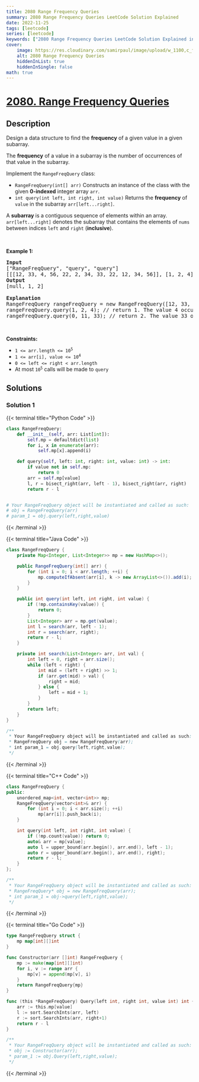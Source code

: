 ```yaml
---
title: 2080 Range Frequency Queries
summary: 2080 Range Frequency Queries LeetCode Solution Explained
date: 2022-11-25
tags: [leetcode]
series: [leetcode]
keywords: ["2080 Range Frequency Queries LeetCode Solution Explained in all languages", "2080 Range Frequency Queries", "LeetCode", "leetcode solution in Python3 C++ Java Go PHP Ruby Swift TypeScript Rust C# JavaScript C", "GeeksforGeeks", "InterviewBit", "Coding Ninjas", "HackerRank", "HackerEarth", "CodeChef", "TopCoder", "AlgoExpert", "freeCodeCamp", "Codeforces", "GitHub", "AtCoder", "Samir Paul"]
cover:
    image: https://res.cloudinary.com/samirpaul/image/upload/w_1100,c_fit,co_rgb:FFFFFF,l_text:Arial_75_bold:2080 Range Frequency Queries - Solution Explained/problem-solving.webp
    alt: 2080 Range Frequency Queries
    hiddenInList: true
    hiddenInSingle: false
math: true
---
```



# [2080. Range Frequency Queries](https://leetcode.com/problems/range-frequency-queries)


## Description

<p>Design a data structure to find the <strong>frequency</strong> of a given value in a given subarray.</p>

<p>The <strong>frequency</strong> of a value in a subarray is the number of occurrences of that value in the subarray.</p>

<p>Implement the <code>RangeFreqQuery</code> class:</p>

<ul>
	<li><code>RangeFreqQuery(int[] arr)</code> Constructs an instance of the class with the given <strong>0-indexed</strong> integer array <code>arr</code>.</li>
	<li><code>int query(int left, int right, int value)</code> Returns the <strong>frequency</strong> of <code>value</code> in the subarray <code>arr[left...right]</code>.</li>
</ul>

<p>A <strong>subarray</strong> is a contiguous sequence of elements within an array. <code>arr[left...right]</code> denotes the subarray that contains the elements of <code>nums</code> between indices <code>left</code> and <code>right</code> (<strong>inclusive</strong>).</p>

<p>&nbsp;</p>
<p><strong class="example">Example 1:</strong></p>

<pre>
<strong>Input</strong>
[&quot;RangeFreqQuery&quot;, &quot;query&quot;, &quot;query&quot;]
[[[12, 33, 4, 56, 22, 2, 34, 33, 22, 12, 34, 56]], [1, 2, 4], [0, 11, 33]]
<strong>Output</strong>
[null, 1, 2]

<strong>Explanation</strong>
RangeFreqQuery rangeFreqQuery = new RangeFreqQuery([12, 33, 4, 56, 22, 2, 34, 33, 22, 12, 34, 56]);
rangeFreqQuery.query(1, 2, 4); // return 1. The value 4 occurs 1 time in the subarray [33, 4]
rangeFreqQuery.query(0, 11, 33); // return 2. The value 33 occurs 2 times in the whole array.
</pre>

<p>&nbsp;</p>
<p><strong>Constraints:</strong></p>

<ul>
	<li><code>1 &lt;= arr.length &lt;= 10<sup>5</sup></code></li>
	<li><code>1 &lt;= arr[i], value &lt;= 10<sup>4</sup></code></li>
	<li><code>0 &lt;= left &lt;= right &lt; arr.length</code></li>
	<li>At most <code>10<sup>5</sup></code> calls will be made to <code>query</code></li>
</ul>

## Solutions

### Solution 1

<!-- tabs:start -->

{{< terminal title="Python Code" >}}
```python
class RangeFreqQuery:
    def __init__(self, arr: List[int]):
        self.mp = defaultdict(list)
        for i, x in enumerate(arr):
            self.mp[x].append(i)

    def query(self, left: int, right: int, value: int) -> int:
        if value not in self.mp:
            return 0
        arr = self.mp[value]
        l, r = bisect_right(arr, left - 1), bisect_right(arr, right)
        return r - l


# Your RangeFreqQuery object will be instantiated and called as such:
# obj = RangeFreqQuery(arr)
# param_1 = obj.query(left,right,value)
```
{{< /terminal >}}

{{< terminal title="Java Code" >}}
```java
class RangeFreqQuery {
    private Map<Integer, List<Integer>> mp = new HashMap<>();

    public RangeFreqQuery(int[] arr) {
        for (int i = 0; i < arr.length; ++i) {
            mp.computeIfAbsent(arr[i], k -> new ArrayList<>()).add(i);
        }
    }

    public int query(int left, int right, int value) {
        if (!mp.containsKey(value)) {
            return 0;
        }
        List<Integer> arr = mp.get(value);
        int l = search(arr, left - 1);
        int r = search(arr, right);
        return r - l;
    }

    private int search(List<Integer> arr, int val) {
        int left = 0, right = arr.size();
        while (left < right) {
            int mid = (left + right) >> 1;
            if (arr.get(mid) > val) {
                right = mid;
            } else {
                left = mid + 1;
            }
        }
        return left;
    }
}

/**
 * Your RangeFreqQuery object will be instantiated and called as such:
 * RangeFreqQuery obj = new RangeFreqQuery(arr);
 * int param_1 = obj.query(left,right,value);
 */
```
{{< /terminal >}}

{{< terminal title="C++ Code" >}}
```cpp
class RangeFreqQuery {
public:
    unordered_map<int, vector<int>> mp;
    RangeFreqQuery(vector<int>& arr) {
        for (int i = 0; i < arr.size(); ++i)
            mp[arr[i]].push_back(i);
    }

    int query(int left, int right, int value) {
        if (!mp.count(value)) return 0;
        auto& arr = mp[value];
        auto l = upper_bound(arr.begin(), arr.end(), left - 1);
        auto r = upper_bound(arr.begin(), arr.end(), right);
        return r - l;
    }
};

/**
 * Your RangeFreqQuery object will be instantiated and called as such:
 * RangeFreqQuery* obj = new RangeFreqQuery(arr);
 * int param_1 = obj->query(left,right,value);
 */
```
{{< /terminal >}}

{{< terminal title="Go Code" >}}
```go
type RangeFreqQuery struct {
	mp map[int][]int
}

func Constructor(arr []int) RangeFreqQuery {
	mp := make(map[int][]int)
	for i, v := range arr {
		mp[v] = append(mp[v], i)
	}
	return RangeFreqQuery{mp}
}

func (this *RangeFreqQuery) Query(left int, right int, value int) int {
	arr := this.mp[value]
	l := sort.SearchInts(arr, left)
	r := sort.SearchInts(arr, right+1)
	return r - l
}

/**
 * Your RangeFreqQuery object will be instantiated and called as such:
 * obj := Constructor(arr);
 * param_1 := obj.Query(left,right,value);
 */
```
{{< /terminal >}}

<!-- tabs:end -->

<!-- end -->
